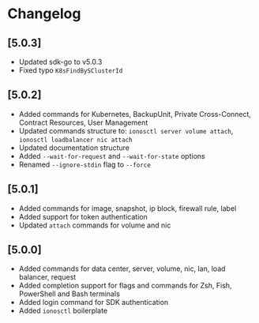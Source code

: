 # Changelog

## \[5.0.3\]

* Updated sdk-go to v5.0.3
* Fixed typo `K8sFindBySClusterId`

## \[5.0.2\]

* Added commands for Kubernetes, BackupUnit, Private Cross-Connect, Contract Resources, User Management
* Updated commands structure to: `ionosctl server volume attach`, `ionosctl loadbalancer nic attach`
* Updated documentation structure
* Added `--wait-for-request` and `--wait-for-state` options
* Renamed `--ignore-stdin` flag to `--force`

## \[5.0.1\]

* Added commands for image, snapshot, ip block, firewall rule, label
* Added support for token authentication
* Updated `attach` commands for volume and nic

## \[5.0.0\]

* Added commands for data center, server, volume, nic, lan, load balancer, request
* Added completion support for flags and commands for Zsh, Fish, PowerShell and Bash terminals
* Added login command for SDK authentication
* Added `ionosctl` boilerplate

